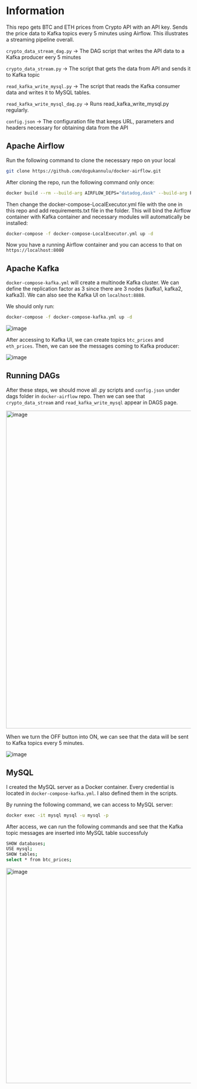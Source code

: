 # Information

This repo gets BTC and ETH prices from Crypto API with an API key. Sends the price data to Kafka topics every 5 minutes using Airflow. This illustrates a streaming pipeline overall.

`crypto_data_stream_dag.py` -> The DAG script that writes the API data to a Kafka producer eery 5 minutes

`crypto_data_stream.py` -> The script that gets the data from API and sends it to Kafka topic

`read_kafka_write_mysql.py` -> The script that reads the Kafka consumer data and writes it to MySQL tables.

`read_kafka_write_mysql_dag.py` -> Runs read_kafka_write_mysql.py regularly.

`config.json` -> The configuration file that keeps URL, parameters and headers necessary for obtaining data from the API


## Apache Airflow

Run the following command to clone the necessary repo on your local

```bash
git clone https://github.com/dogukannulu/docker-airflow.git
```
After cloning the repo, run the following command only once:

```bash
docker build --rm --build-arg AIRFLOW_DEPS="datadog,dask" --build-arg PYTHON_DEPS="flask_oauthlib>=0.9" -t puckel/docker-airflow .
```

Then change the docker-compose-LocalExecutor.yml file with the one in this repo and add requirements.txt file in the folder. This will bind the Airflow container with Kafka container and necessary modules will automatically be installed:

```bash
docker-compose -f docker-compose-LocalExecutor.yml up -d
```

Now you have a running Airflow container and you can access to that on `https://localhost:8080`

## Apache Kafka

`docker-compose-kafka.yml` will create a multinode Kafka cluster. We can define the replication factor as 3 since there are 3 nodes (kafka1, kafka2, kafka3). We can also see the Kafka UI on `localhost:8888`.

We should only run:

```bash
docker-compose -f docker-compose-kafka.yml up -d
```

![image](https://github.com/dogukannulu/crypto_api_kafka_airflow_streaming/assets/91257958/0cd84ffa-8d20-4db8-8900-c5d3413e0403)

After accessing to Kafka UI, we can create topics `btc_prices` and `eth_prices`. Then, we can see the messages coming to Kafka producer:

![image](https://github.com/dogukannulu/crypto_api_kafka_airflow_streaming/assets/91257958/693e858e-6bca-4967-ac70-edb5304db723)


## Running DAGs

After these steps, we should move all .py scripts and `config.json` under dags folder in `docker-airflow` repo. Then we can see that `crypto_data_stream` and `read_kafka_write_mysql` appear in DAGS page.

<img width="866" alt="image" src="https://github.com/dogukannulu/crypto_api_kafka_airflow_streaming/assets/91257958/bcc0726a-3739-4e2a-a62f-ee1869ce545f">



When we turn the OFF button into ON, we can see that the data will be sent to Kafka topics every 5 minutes.

![image](https://github.com/dogukannulu/crypto_api_kafka_airflow_streaming/assets/91257958/fd8bbf33-fe9a-4d99-be79-b023500d4372)

## MySQL
I created the MySQL server as a Docker container. Every credential is located in `docker-compose-kafka.yml`. I also defined them in the scripts.

By running the following command, we can access to MySQL server:

```bash
docker exec -it mysql mysql -u mysql -p
```

After access, we can run the following commands and see that the Kafka topic messages are inserted into MySQL table successfuly

```bash
SHOW databases;
USE mysql;
SHOW tables;
select * from btc_prices;
```

<img width="587" alt="image" src="https://github.com/dogukannulu/crypto_api_kafka_airflow_streaming/assets/91257958/f8f69518-1b0d-47cc-b4c5-b11e4a01e7ae">


